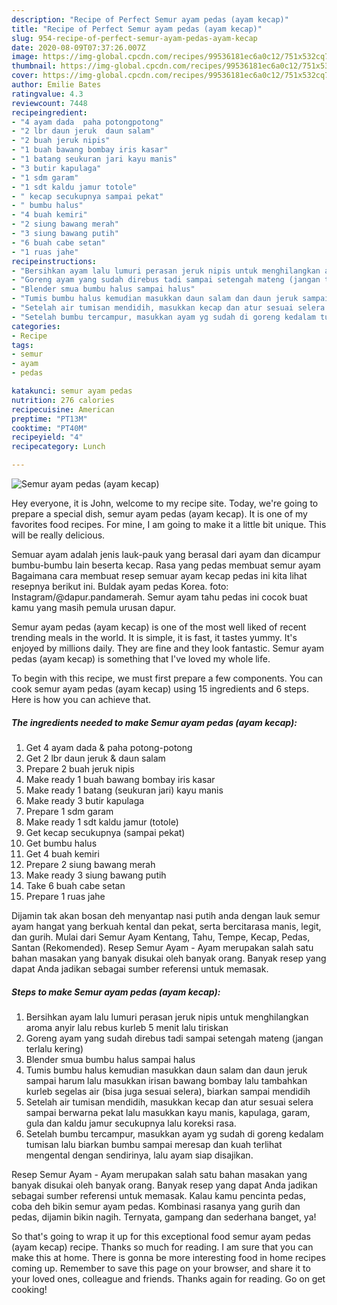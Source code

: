 ```yaml
---
description: "Recipe of Perfect Semur ayam pedas (ayam kecap)"
title: "Recipe of Perfect Semur ayam pedas (ayam kecap)"
slug: 954-recipe-of-perfect-semur-ayam-pedas-ayam-kecap
date: 2020-08-09T07:37:26.007Z
image: https://img-global.cpcdn.com/recipes/99536181ec6a0c12/751x532cq70/semur-ayam-pedas-ayam-kecap-foto-resep-utama.jpg
thumbnail: https://img-global.cpcdn.com/recipes/99536181ec6a0c12/751x532cq70/semur-ayam-pedas-ayam-kecap-foto-resep-utama.jpg
cover: https://img-global.cpcdn.com/recipes/99536181ec6a0c12/751x532cq70/semur-ayam-pedas-ayam-kecap-foto-resep-utama.jpg
author: Emilie Bates
ratingvalue: 4.3
reviewcount: 7448
recipeingredient:
- "4 ayam dada  paha potongpotong"
- "2 lbr daun jeruk  daun salam"
- "2 buah jeruk nipis"
- "1 buah bawang bombay iris kasar"
- "1 batang seukuran jari kayu manis"
- "3 butir kapulaga"
- "1 sdm garam"
- "1 sdt kaldu jamur totole"
- " kecap secukupnya sampai pekat"
- " bumbu halus"
- "4 buah kemiri"
- "2 siung bawang merah"
- "3 siung bawang putih"
- "6 buah cabe setan"
- "1 ruas jahe"
recipeinstructions:
- "Bersihkan ayam lalu lumuri perasan jeruk nipis untuk menghilangkan aroma anyir lalu rebus kurleb 5 menit lalu tiriskan"
- "Goreng ayam yang sudah direbus tadi sampai setengah mateng (jangan terlalu kering)"
- "Blender smua bumbu halus sampai halus"
- "Tumis bumbu halus kemudian masukkan daun salam dan daun jeruk sampai harum lalu masukkan irisan bawang bombay lalu tambahkan kurleb segelas air (bisa juga sesuai selera), biarkan sampai mendidih"
- "Setelah air tumisan mendidih, masukkan kecap dan atur sesuai selera sampai berwarna pekat lalu masukkan kayu manis, kapulaga, garam, gula dan kaldu jamur secukupnya lalu koreksi rasa."
- "Setelah bumbu tercampur, masukkan ayam yg sudah di goreng kedalam tumisan lalu biarkan bumbu sampai meresap dan kuah terlihat mengental dengan sendirinya, lalu ayam siap disajikan."
categories:
- Recipe
tags:
- semur
- ayam
- pedas

katakunci: semur ayam pedas 
nutrition: 276 calories
recipecuisine: American
preptime: "PT13M"
cooktime: "PT40M"
recipeyield: "4"
recipecategory: Lunch

---
```



![Semur ayam pedas (ayam kecap)](https://img-global.cpcdn.com/recipes/99536181ec6a0c12/751x532cq70/semur-ayam-pedas-ayam-kecap-foto-resep-utama.jpg)

Hey everyone, it is John, welcome to my recipe site. Today, we're going to prepare a special dish, semur ayam pedas (ayam kecap). It is one of my favorites food recipes. For mine, I am going to make it a little bit unique. This will be really delicious.

Semuar ayam adalah jenis lauk-pauk yang berasal dari ayam dan dicampur bumbu-bumbu lain beserta kecap. Rasa yang pedas membuat semur ayam Bagaimana cara membuat resep semuar ayam kecap pedas ini kita lihat resepnya berikut ini. Buldak ayam pedas Korea. foto: Instagram/@dapur.pandamerah. Semur ayam tahu pedas ini cocok buat kamu yang masih pemula urusan dapur.

Semur ayam pedas (ayam kecap) is one of the most well liked of recent trending meals in the world. It is simple, it is fast, it tastes yummy. It's enjoyed by millions daily. They are fine and they look fantastic. Semur ayam pedas (ayam kecap) is something that I've loved my whole life.


To begin with this recipe, we must first prepare a few components. You can cook semur ayam pedas (ayam kecap) using 15 ingredients and 6 steps. Here is how you can achieve that.

<!--inarticleads1-->

##### The ingredients needed to make Semur ayam pedas (ayam kecap):

1. Get 4 ayam dada &amp; paha potong-potong
1. Get 2 lbr daun jeruk &amp; daun salam
1. Prepare 2 buah jeruk nipis
1. Make ready 1 buah bawang bombay iris kasar
1. Make ready 1 batang (seukuran jari) kayu manis
1. Make ready 3 butir kapulaga
1. Prepare 1 sdm garam
1. Make ready 1 sdt kaldu jamur (totole)
1. Get  kecap secukupnya (sampai pekat)
1. Get  bumbu halus
1. Get 4 buah kemiri
1. Prepare 2 siung bawang merah
1. Make ready 3 siung bawang putih
1. Take 6 buah cabe setan
1. Prepare 1 ruas jahe


Dijamin tak akan bosan deh menyantap nasi putih anda dengan lauk semur ayam hangat yang berkuah kental dan pekat, serta bercitarasa manis, legit, dan gurih. Mulai dari Semur Ayam Kentang, Tahu, Tempe, Kecap, Pedas, Santan (Rekomended). Resep Semur Ayam - Ayam merupakan salah satu bahan masakan yang banyak disukai oleh banyak orang. Banyak resep yang dapat Anda jadikan sebagai sumber referensi untuk memasak. 

<!--inarticleads2-->

##### Steps to make Semur ayam pedas (ayam kecap):

1. Bersihkan ayam lalu lumuri perasan jeruk nipis untuk menghilangkan aroma anyir lalu rebus kurleb 5 menit lalu tiriskan
1. Goreng ayam yang sudah direbus tadi sampai setengah mateng (jangan terlalu kering)
1. Blender smua bumbu halus sampai halus
1. Tumis bumbu halus kemudian masukkan daun salam dan daun jeruk sampai harum lalu masukkan irisan bawang bombay lalu tambahkan kurleb segelas air (bisa juga sesuai selera), biarkan sampai mendidih
1. Setelah air tumisan mendidih, masukkan kecap dan atur sesuai selera sampai berwarna pekat lalu masukkan kayu manis, kapulaga, garam, gula dan kaldu jamur secukupnya lalu koreksi rasa.
1. Setelah bumbu tercampur, masukkan ayam yg sudah di goreng kedalam tumisan lalu biarkan bumbu sampai meresap dan kuah terlihat mengental dengan sendirinya, lalu ayam siap disajikan.


Resep Semur Ayam - Ayam merupakan salah satu bahan masakan yang banyak disukai oleh banyak orang. Banyak resep yang dapat Anda jadikan sebagai sumber referensi untuk memasak. Kalau kamu pencinta pedas, coba deh bikin semur ayam pedas. Kombinasi rasanya yang gurih dan pedas, dijamin bikin nagih. Ternyata, gampang dan sederhana banget, ya! 

So that's going to wrap it up for this exceptional food semur ayam pedas (ayam kecap) recipe. Thanks so much for reading. I am sure that you can make this at home. There is gonna be more interesting food in home recipes coming up. Remember to save this page on your browser, and share it to your loved ones, colleague and friends. Thanks again for reading. Go on get cooking!
